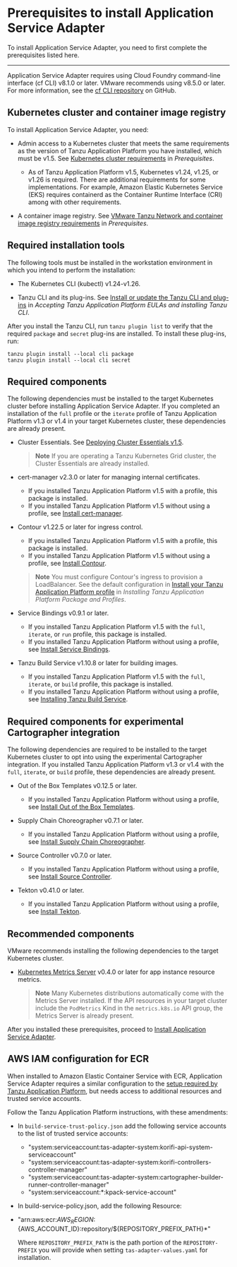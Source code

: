 # Prerequisites to install Application Service Adapter

To install Application Service Adapter, you need to first complete the prerequisites listed here.

----

Application Service Adapter requires using Cloud Foundry command-line interface (cf CLI) v8.1.0 or later. VMware recommends using v8.5.0 or later.
For more information, see the [cf CLI repository](https://github.com/cloudfoundry/cli) on GitHub.

## <a id="kubernetes-cluster-image-registry"></a>Kubernetes cluster and container image registry

To install Application Service Adapter, you need:

* Admin access to a Kubernetes cluster that meets the same requirements as the version of Tanzu Application Platform you have installed, which must be v1.5. See [Kubernetes cluster requirements](https://docs.vmware.com/en/VMware-Tanzu-Application-Platform/1.5/tap/prerequisites.html#kubernetes-cluster-requirements-3) in _Prerequisites_.
  * As of Tanzu Application Platform v1.5, Kubernetes v1.24, v1.25, or v1.26 is required. There are additional requirements for some implementations. For example, Amazon Elastic Kubernetes Service (EKS) requires containerd as the Container Runtime Interface (CRI) among with other requirements.

* A container image registry. See [VMware Tanzu Network and container image registry requirements](https://docs.vmware.com/en/VMware-Tanzu-Application-Platform/1.4/tap/prerequisites.html#vmware-tanzu-network-and-container-image-registry-requirements-0) in _Prerequisites_.

## <a id="required-installation-tools"></a>Required installation tools

The following tools must be installed in the workstation environment in which you intend to perform the installation:

* The Kubernetes CLI (kubectl) v1.24-v1.26.

* Tanzu CLI and its plug-ins. See [Install or update the Tanzu CLI and plug-ins](https://docs.vmware.com/en/VMware-Tanzu-Application-Platform/1.4/tap/install-tanzu-cli.html#install-or-update-the-tanzu-cli-and-plugins-3) in _Accepting Tanzu Application Platform EULAs and installing Tanzu CLI_.

After you install the Tanzu CLI, run `tanzu plugin list` to verify that the required `package` and `secret` plug-ins are installed. To install these plug-ins, run:

    tanzu plugin install --local cli package
    tanzu plugin install --local cli secret

## <a id="required-components"></a>Required components

The following dependencies must be installed to the target Kubernetes cluster before installing Application Service Adapter. If you completed an installation of the `full` profile or the `iterate` profile of Tanzu Application Platform v1.3 or v1.4 in your target Kubernetes cluster, these dependencies are already present.

* Cluster Essentials. See [Deploying Cluster Essentials v1.5](https://docs.vmware.com/en/Cluster-Essentials-for-VMware-Tanzu/1.5/cluster-essentials/deploy.html).
   > **Note** If you are operating a Tanzu Kubernetes Grid cluster, the Cluster Essentials are already installed.

* cert-manager v2.3.0 or later for managing internal certificates.
   * If you installed Tanzu Application Platform v1.5 with a profile, this package is installed.
   * If you installed Tanzu Application Platform v1.5 without using a profile, see [Install cert-manager](https://docs.vmware.com/en/VMware-Tanzu-Application-Platform/1.5/tap/cert-manager-install.html).

* Contour v1.22.5 or later for ingress control.
   * If you installed Tanzu Application Platform v1.5 with a profile, this package is installed.
   * If you installed Tanzu Application Platform v1.5 without using a profile, see [Install Contour](https://docs.vmware.com/en/VMware-Tanzu-Application-Platform/1.5/tap/contour-install.html).
   > **Note** You must configure Contour's ingress to provision a LoadBalancer. See the default configuration in [Install your Tanzu Application Platform profile](https://docs.vmware.com/en/VMware-Tanzu-Application-Platform/1.5/tap/install-online-profile.html#install-your-tanzu-application-platform-profile-2) in _Installing Tanzu Application Platform Package and Profiles_.

* Service Bindings v0.9.1 or later.
   * If you installed Tanzu Application Platform v1.5 with the `full`, `iterate`, or `run` profile, this package is installed.
   * If you installed Tanzu Application Platform without using a profile, see [Install Service Bindings](https://docs.vmware.com/en/VMware-Tanzu-Application-Platform/1.5/tap/service-bindings-install-service-bindings.html).

* Tanzu Build Service v1.10.8 or later for building images.
   * If you installed Tanzu Application Platform v1.5 with the `full`, `iterate`, or `build` profile, this package is installed.
   * If you installed Tanzu Application Platform without using a profile, see [Installing Tanzu Build Service](https://docs.vmware.com/en/VMware-Tanzu-Application-Platform/1.5/tap/tanzu-build-service-install-tbs.html).

## <a id="required-components-cartographer"></a>Required components for experimental Cartographer integration

The following dependencies are required to be installed to the target Kubernetes cluster to opt into using the experimental Cartographer integration. If you installed Tanzu Application Platform v1.3 or v1.4 with the `full`, `iterate`, or `build` profile, these dependencies are already present.

* Out of the Box Templates v0.12.5 or later.
   * If you installed Tanzu Application Platform without using a profile, see [Install Out of the Box Templates](https://docs.vmware.com/en/VMware-Tanzu-Application-Platform/1.5/tap/scc-install-ootb-templates.html).

* Supply Chain Choreographer v0.7.1 or later.
   * If you installed Tanzu Application Platform without using a profile, see [Install Supply Chain Choreographer](https://docs.vmware.com/en/VMware-Tanzu-Application-Platform/1.5/tap/scc-install-scc.html).

* Source Controller v0.7.0 or later.
   * If you installed Tanzu Application Platform without using a profile, see [Install Source Controller](https://docs.vmware.com/en/VMware-Tanzu-Application-Platform/1.5/tap/source-controller-install-source-controller.html).

* Tekton v0.41.0 or later.
   * If you installed Tanzu Application Platform without using a profile, see [Install Tekton](https://docs.vmware.com/en/VMware-Tanzu-Application-Platform/1.5/tap/tekton-install-tekton.html).

## <a id="recommended-components"></a>Recommended components

VMware recommends installing the following dependencies to the target Kubernetes cluster.

* [Kubernetes Metrics Server](https://github.com/kubernetes-sigs/metrics-server/) v0.4.0 or later for app instance resource metrics.
  > **Note** Many Kubernetes distributions automatically come with the Metrics Server installed. If the API resources in your target cluster include the `PodMetrics` Kind in the `metrics.k8s.io` API group, the Metrics Server is already present.

After you installed these prerequisites, proceed to [Install Application Service Adapter](install.md).

## <a id="ecr-configuration"></a>AWS IAM configuration for ECR

When installed to Amazon Elastic Container Service with ECR, Application Service
Adapter requires a similar configuration to the [setup required by Tanzu
Application Platform](https://docs.vmware.com/en/VMware-Tanzu-Application-Platform/1.5/tap/install-aws-resources.html),
but needs access to additional resources and trusted service accounts.

Follow the Tanzu Application Platform instructions, with these amendments:

* In `build-service-trust-policy.json` add the following service accounts to the
  list of trusted service accounts:
  * "system:serviceaccount:tas-adapter-system:korifi-api-system-serviceaccount"
  * "system:serviceaccount:tas-adapter-system:korifi-controllers-controller-manager"
  * "system:serviceaccount:tas-adapter-system:cartographer-builder-runner-controller-manager"
  * "system:serviceaccount:*:kpack-service-account"

* In build-service-policy.json, add the following Resource:
 * "arn:aws:ecr:${AWS_REGION}:${AWS_ACCOUNT_ID}:repository/${REPOSITORY_PREFIX_PATH}*"

   Where `REPOSITORY_PREFIX_PATH` is the path portion of the `REPOSITORY-PREFIX`
   you will provide when setting `tas-adapter-values.yaml` for installation.
